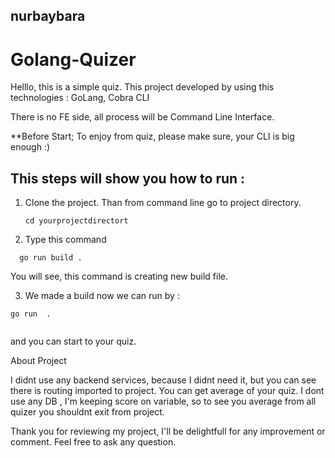 ## nurbaybara

# Golang-Quizer

Helllo, this is a simple quiz. This project developed by using this technologies : GoLang, Cobra CLI

There is no FE side, all process will be Command Line Interface.

**Before Start; To enjoy from quiz, please make sure, your CLI is big enough  :)

## This steps will show you how to run :

1.  Clone the project. Than from command line go to project directory.
    ```
    cd yourprojectdirectort
    ```
2. Type this command 


 ```
   go run build .
 ```
    
 You will see, this command is creating new build file.
 
3.  We made a build now we can run by :

   ```
   go run  .
    
  ```
  
  and you can start to your quiz.
  
  About Project
  
  I didnt use any backend services, because I didnt need it, but you can see there is routing imported to project.
  You can get average of your quiz. I dont use any DB , I'm keeping score on variable, 
  so to see you average from all quizer you shouldnt exit from project.
  
  Thank you for reviewing my project, I'll be delightfull for any improvement or comment.
  Feel free to ask any question.

